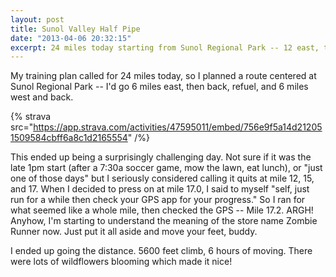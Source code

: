 ```yaml
---
layout: post
title: Sunol Valley Half Pipe
date: "2013-04-06 20:32:15"
excerpt: 24 miles today starting from Sunol Regional Park -- 12 east, then 12 west.  5600 feet climb, 6 hours.
---
```


My training plan called for 24 miles today, so I planned a route centered at Sunol Regional Park -- I'd go 6 miles east, then back, refuel, and 6 miles west and back.

{% strava src="https://app.strava.com/activities/47595011/embed/756e9f5a14d212051509584cbff6a8c1d2165554" /%}

This ended up being a surprisingly challenging day. Not sure if it was the late 1pm start (after a 7:30a soccer game, mow the lawn, eat lunch), or "just one of those days" but I seriously considered calling it quits at mile 12, 15, and 17. When I decided to press on at mile 17.0, I said to myself "self, just run for a while then check your GPS app for your progress." So I ran for what seemed like a whole mile, then checked the GPS -- Mile 17.2. ARGH! Anyhow, I'm starting to understand the meaning of the store name Zombie Runner now. Just put it all aside and move your feet, buddy.

I ended up going the distance. 5600 feet climb, 6 hours of moving. There were lots of wildflowers blooming which made it nice!
